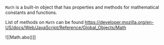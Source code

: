 `Math` is a built-in object that has properties and methods for mathematical constants and functions.

List of methods on `Math` can be found https://developer.mozilla.org/en-US/docs/Web/JavaScript/Reference/Global_Objects/Math 

![[Math.abs()]]